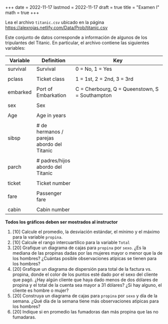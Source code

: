 +++
date      = 2022-11-17
lastmod   = 2022-11-17
draft     = true
title     = "Examen I"
math      = true
+++


Lea el archivo `titanic.csv` ubicado en la página https://alexrojas.netlify.com/Data/Prob/titanic.csv

Este conjunto de datos corresponde a información de algunos de los tripulantes del Titanic. En particular, el archivo contiene las siguientes variables:

<table>
<colgroup>
<col width="13%" />
<col width="25%" />
<col width="60%" />
</colgroup>
<thead>
<tr class="header">
<th>Variable</th>
<th>Definition</th>
<th>Key</th>
</tr>
</thead>
<tbody>
<tr class="odd">
<td>survival</td>
<td>Survival</td>
<td>0 = No, 1 = Yes</td>
</tr>
<tr class="even">
<td></td>
<td></td>
</tr>
<tr class="odd">
<td>pclass</td>
<td>Ticket class</td>
<td>1 = 1st, 2 = 2nd, 3 = 3rd</td>
</tr>
<tr class="even">
<td></td>
<td></td>
</tr>
<tr class="odd">
<td>embarked</td>
<td>Port of Embarkation</td>
<td>C = Cherbourg, Q = Queenstown, S = Southampton</td>
</tr>
<tr class="even">
<td></td>
<td></td>
</tr>
<tr class="odd">
<td>sex</td>
<td>Sex</td>
<td></td>
</tr>
<tr class="even">
<td></td>
<td></td>
</tr>
<tr class="odd">
<td>Age</td>
<td>Age in years</td>
</tr>
<tr class="even">
<td></td>
<td></td>
</tr>
<tr class="odd">
<td>sibsp</td>
<td># de hermanos / parejas abordo del Titanic</td>
</tr>
<tr class="even">
<td></td>
</tr>
<tr class="odd">
<td>parch</td>
<td># padres/hijos abordo del Titanic</td>
</tr>
<tr class="even">
<td></td>
</tr>
<tr class="odd">
<td>ticket</td>
<td>Ticket number</td>
</tr>
<tr class="even">
<td></td>
</tr>
<tr class="odd">
<td>fare</td>
<td>Passenger fare</td>
</tr>
<tr class="even">
<td></td>
</tr>
<tr class="odd">
<td>cabin</td>
<td>Cabin number</td>
</tr>
</tbody>
</table>




**Todos los gráficos deben ser mostrados al instructor**

1. [10] Calcule el promedio, la desviación estándar, el mínimo y el máximo para la variable  `propina`.
2. [10] Calcule el rango intercuartílico para la variable `Total`
3. [20] Grafique un diagrama de cajas para `propina` por `sexo`. ¿Es la mediana de las propinas dadas por las mujeres mayor o menor que la de los hombres? ¿Cuántas posible observaciones atípicas se tienen para los hombres?
4. [20] Grafique un diagrama de dispersión para total de la factura vs. propina, donde el color de los puntos esté dado por el sexo del cliente que pagó. ¿Hay algún cliente que haya dado menos de dos dólares de propina y el total de la cuenta sea mayor a 31 dólares? ¿Si hay alguno, el cliente es hombre o mujer?
5. [20] Construya un diagrama de cajas para `propina` por `sexo` y día de la semana. ¿Qué día de la semana tiene más observaciones atípicas para los hombres?
6. [20] Indique si en promedio las fumadoras dan más propina que las no fumadaras.
